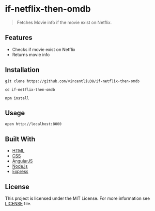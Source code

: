 # if-netflix-then-omdb
>Fetches Movie info if the movie exist on Netflix.

## Features
- Checks if movie exist on Netflix
- Returns movie info

## Installation
```git clone https://github.com/vincentliu38/if-netflix-then-omdb```

```cd if-netflix-then-omdb```

```npm install```

## Usage
```open http://localhost:8000```

## Built With
- [HTML](https://developer.mozilla.org/en-US/docs/Web/HTML)
- [CSS](https://developer.mozilla.org/en-US/docs/Web/CSS)
- [AngularJS](https://angularjs.org)
- [Node.js](https://nodejs.org/en)
- [Express](https://expressjs.com)

## License
This project is licensed under the MIT License. For more information see [LICENSE](https://github.com/vincentliu38/if-netflix-then-omdb/blob/master/LICENSE) file.
